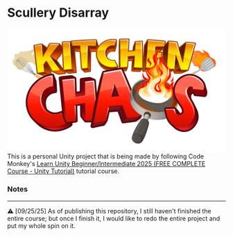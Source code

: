 # Scullery Disarray
![alt text](Assets/_Assets/Textures/KitchenChaosLogo.png)
This is a personal Unity project that is being made by following Code Monkey's [Learn Unity Beginner/Intermediate 2025 (FREE COMPLETE Course - Unity Tutorial)](https://www.youtube.com/watch?v=AmGSEH7QcDg&list=PLzDRvYVwl53uAyV0SjL_3d_IoRDiybAdN&index=3&t=12308s) tutorial course.

### Notes
---
⚠️ [09/25/25] As of publishing this repository, I still haven't finished the entire course; but once I finish it, I would like to redo the entire project and put my whole spin on it.
